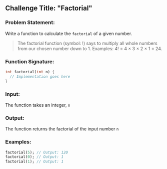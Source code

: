 ## Challenge Title: "Factorial"

### Problem Statement:

Write a function to calculate the `factorial` of a given number.

> The factorial function (symbol: !) says to multiply all whole numbers from our chosen number down to 1. Examples: 4! = 4 × 3 × 2 × 1 = 24.


### Function Signature:

```dart
int factorial(int n) {
  // Implementation goes here
}
```


### Input:

The function takes an integer, `n`

### Output:

The function returns the factorial of the input number `n`

### Examples:

```dart
factorial(5); // Output: 120
factorial(0); // Output: 1
factorial(1); // Output: 1
```